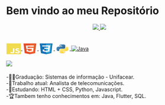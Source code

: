 <h1>Bem vindo ao meu Repositório</h1>

<div align="center">
  <a href="https://github.com/Jhonatan-port">
  <img height="150em" src="https://github-readme-stats.vercel.app/api?username=jhonatan-port&show_icons=true&theme=transparent&include_all_commits=true&count_private=true"/>
  <img height="150em" src="https://github-readme-stats.vercel.app/api/top-langs/?username=Jhonatan-port&layout=compact&langs_count=7&theme=transparent"/>
</div>
<br>
<div style="display: inline_block"><br>
  <img align="center" alt="Js" height="30" width="40" src="https://raw.githubusercontent.com/devicons/devicon/master/icons/javascript/javascript-plain.svg">
  <img align="center" alt="HTML" height="30" width="40" src="https://raw.githubusercontent.com/devicons/devicon/master/icons/html5/html5-original.svg">
  <img align="center" alt="CSS" height="30" width="40" src="https://raw.githubusercontent.com/devicons/devicon/master/icons/css3/css3-original.svg">
  <img align="center" alt="Python" height="30" width="40" src="https://raw.githubusercontent.com/devicons/devicon/master/icons/python/python-original.svg">
  <img align="center" alt="Java" height="30" width="40" src="https://cdn.jsdelivr.net/gh/devicons/devicon/icons/java/java-original-wordmark.svg" />
</div>
<br>
<div>
  <a href="https://www.linkedin.com/in/jhonatan-dos-santos-210852208" target="_blank"><img src="https://img.shields.io/badge/-LinkedIn-%230077B5?style=for-the-badge&logo=linkedin&logoColor=white" target="_blank"></a> 
  </div>
<br>
-👨‍🎓Graduação: Sistemas de informação - Unifacear. <br>
-🤵Trabalho atual: Analista de telecomunicações.<br>
-🎯Estudando: HTML + CSS, Python, Javascript.<br>
-🏆Tambem tenho conhecimentos em: Java, Flutter, SQL.<br>
